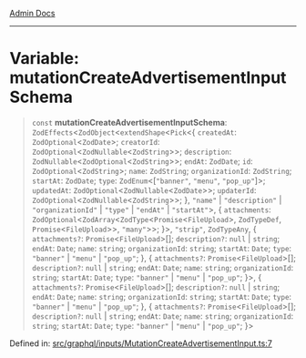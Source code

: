 [Admin Docs](/)

***

# Variable: mutationCreateAdvertisementInputSchema

> `const` **mutationCreateAdvertisementInputSchema**: `ZodEffects`\<`ZodObject`\<`extendShape`\<`Pick`\<\{ `createdAt`: `ZodOptional`\<`ZodDate`\>; `creatorId`: `ZodOptional`\<`ZodNullable`\<`ZodString`\>\>; `description`: `ZodNullable`\<`ZodOptional`\<`ZodString`\>\>; `endAt`: `ZodDate`; `id`: `ZodOptional`\<`ZodString`\>; `name`: `ZodString`; `organizationId`: `ZodString`; `startAt`: `ZodDate`; `type`: `ZodEnum`\<\[`"banner"`, `"menu"`, `"pop_up"`\]\>; `updatedAt`: `ZodOptional`\<`ZodNullable`\<`ZodDate`\>\>; `updaterId`: `ZodOptional`\<`ZodNullable`\<`ZodString`\>\>; \}, `"name"` \| `"description"` \| `"organizationId"` \| `"type"` \| `"endAt"` \| `"startAt"`\>, \{ `attachments`: `ZodOptional`\<`ZodArray`\<`ZodType`\<`Promise`\<`FileUpload`\>, `ZodTypeDef`, `Promise`\<`FileUpload`\>\>, `"many"`\>\>; \}\>, `"strip"`, `ZodTypeAny`, \{ `attachments?`: `Promise`\<`FileUpload`\>[]; `description?`: `null` \| `string`; `endAt`: `Date`; `name`: `string`; `organizationId`: `string`; `startAt`: `Date`; `type`: `"banner"` \| `"menu"` \| `"pop_up"`; \}, \{ `attachments?`: `Promise`\<`FileUpload`\>[]; `description?`: `null` \| `string`; `endAt`: `Date`; `name`: `string`; `organizationId`: `string`; `startAt`: `Date`; `type`: `"banner"` \| `"menu"` \| `"pop_up"`; \}\>, \{ `attachments?`: `Promise`\<`FileUpload`\>[]; `description?`: `null` \| `string`; `endAt`: `Date`; `name`: `string`; `organizationId`: `string`; `startAt`: `Date`; `type`: `"banner"` \| `"menu"` \| `"pop_up"`; \}, \{ `attachments?`: `Promise`\<`FileUpload`\>[]; `description?`: `null` \| `string`; `endAt`: `Date`; `name`: `string`; `organizationId`: `string`; `startAt`: `Date`; `type`: `"banner"` \| `"menu"` \| `"pop_up"`; \}\>

Defined in: [src/graphql/inputs/MutationCreateAdvertisementInput.ts:7](https://github.com/Sourya07/talawa-api/blob/583d62db9438de398bb9012a4a2617e2cb268b08/src/graphql/inputs/MutationCreateAdvertisementInput.ts#L7)
